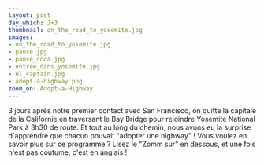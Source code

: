 ```yaml
---
layout: post
day_which: J+3
thumbnail: on_the_road_to_yosemite.jpg
images:
- on_the_road_to_yosemite.jpg
- pause.jpg
- pause_coca.jpg
- entree_dans_yosemite.jpg
- el_captain.jpg
- adopt-a-highway.png
zoom_on: Adopt-a-Highway
---
```

3 jours après notre premier contact avec San Francisco, on quitte la capitale de la Californie en traversant le Bay Bridge pour rejoindre Yosemite National Park à 3h30 de route. Et tout au long du chemin, nous avons eu la surprise d'apprendre que chacun pouvait "adopter une highway" ! Vous voulez en savoir plus sur ce programme ? Lisez le "Zomm sur" en dessous, et une fois n'est pas coutume, c'est en anglais !
